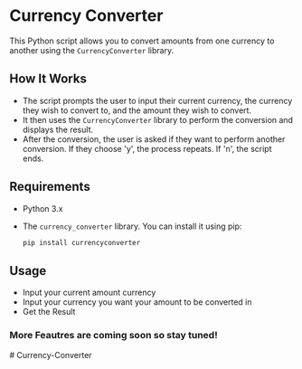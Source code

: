 # Currency Converter

This Python script allows you to convert amounts from one currency to another using the `CurrencyConverter` library.

## How It Works

- The script prompts the user to input their current currency, the currency they wish to convert to, and the amount they wish to convert.
- It then uses the `CurrencyConverter` library to perform the conversion and displays the result.
- After the conversion, the user is asked if they want to perform another conversion. If they choose 'y', the process repeats. If 'n', the script ends.

## Requirements

- Python 3.x
- The `currency_converter` library. You can install it using pip:

  ```bash
  pip install currencyconverter

## Usage

- Input your current amount currency 
- Input your currency you want your amount to be converted in
- Get the Result

### More Feautres are coming soon so stay tuned!
#   C u r r e n c y - C o n v e r t e r 
 
 
